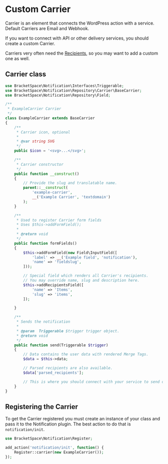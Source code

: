 # Custom Carrier

Carrier is an element that connects the WordPress action with a service. Default Carriers are Email and Webhook.

If you want to connect with API or other delivery services, you should create a custom Carrier.

Carriers very often need the [Recipients](../recipients/custom-recipient.md), so you may want to add a custom one as well.

## Carrier class

```php
use BracketSpace\Notification\Interfaces\Triggerable;
use BracketSpace\Notification\Repository\Carrier\BaseCarrier;
use BracketSpace\Notification\Repository\Field;

/**
 * ExampleCarrier Carrier
 */
class ExampleCarrier extends BaseCarrier
{
    /**
     * Carrier icon, optional
     *
     * @var string SVG
     */
    public $icon = '<svg>...</svg>';

    /**
     * Carrier constructor
     */
    public function __construct()
    {
        // Provide the slug and translatable name.
        parent::__construct(
            'example-carrier',
            __('Example Carrier', 'textdomain')
        );
    }

    /**
     * Used to register Carrier form fields
     * Uses $this->addFormField();
     *
     * @return void
     */
    public function formFields()
    {
        $this->addFormField(new Field\InputField([
            'label' => __('Example field', 'notification'),
            'name' => 'fieldslug',
        ]));

        // Special field which renders all Carrier's recipients.
        // You may override name, slug and description here.
        $this->addRecipientsField([
            'name' => 'Items',
            'slug' => 'items',
        ]);

    }

    /**
     * Sends the notification
     *
     * @param  Triggerable $trigger trigger object.
     * @return void
     */
    public function send(Triggerable $trigger)
    {
        // Data contains the user data with rendered Merge Tags.
        $data = $this->data;

        // Parsed recipients are also available.
        $data['parsed_recipients'];

        // This is where you should connect with your service to send out the Notifiation.
    }
}
```

## Registering the Carrier

To get the Carrier registered you must create an instance of your class and pass it to the Notification plugin. The best action to do that is `notification/init`.

```php
use BracketSpace\Notification\Register;

add_action('notification/init', function() {
    Register::carrier(new ExampleCarrier());
});
```
